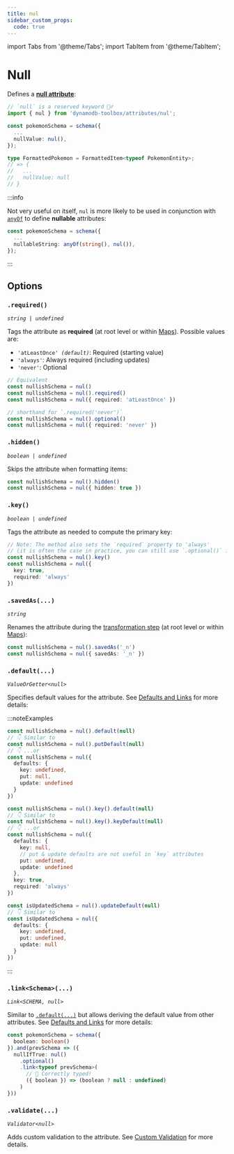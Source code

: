 ```yaml
---
title: nul
sidebar_custom_props:
  code: true
---
```


import Tabs from '@theme/Tabs';
import TabItem from '@theme/TabItem';

# Null

Defines a [**null attribute**](https://docs.aws.amazon.com/amazondynamodb/latest/developerguide/HowItWorks.NamingRulesDataTypes.html#HowItWorks.DataTypes):

```ts
// `null` is a reserved keyword 🤷‍♂️
import { nul } from 'dynamodb-toolbox/attributes/nul';

const pokemonSchema = schema({
  ...
  nullValue: nul(),
});

type FormattedPokemon = FormattedItem<typeof PokemonEntity>;
// => {
//   ...
//   nullValue: null
// }
```

:::info

Not very useful on itself, `nul` is more likely to be used in conjunction with [`anyOf`](../15-anyOf/index.md) to define **nullable** attributes:

```ts
const pokemonSchema = schema({
  ...
  nullableString: anyOf(string(), nul()),
});
```

:::

## Options

### `.required()`

<p style={{ marginTop: '-15px' }}><i><code>string | undefined</code></i></p>

Tags the attribute as **required** (at root level or within [Maps](../13-map/index.md)). Possible values are:

- <code>'atLeastOnce' <i>(default)</i></code>: Required (starting value)
- `'always'`: Always required (including updates)
- `'never'`: Optional

```ts
// Equivalent
const nullishSchema = nul()
const nullishSchema = nul().required()
const nullishSchema = nul({ required: 'atLeastOnce' })

// shorthand for `.required('never')`
const nullishSchema = nul().optional()
const nullishSchema = nul({ required: 'never' })
```

### `.hidden()`

<p style={{ marginTop: '-15px' }}><i><code>boolean | undefined</code></i></p>

Skips the attribute when formatting items:

```ts
const nullishSchema = nul().hidden()
const nullishSchema = nul({ hidden: true })
```

### `.key()`

<p style={{ marginTop: '-15px' }}><i><code>boolean | undefined</code></i></p>

Tags the attribute as needed to compute the primary key:

```ts
// Note: The method also sets the `required` property to 'always'
// (it is often the case in practice, you can still use `.optional()` if needed)
const nullishSchema = nul().key()
const nullishSchema = nul({
  key: true,
  required: 'always'
})
```

### `.savedAs(...)`

<p style={{ marginTop: '-15px' }}><i><code>string</code></i></p>

Renames the attribute during the [transformation step](../16-actions/1-parse.md) (at root level or within [Maps](../13-map/index.md)):

```ts
const nullishSchema = nul().savedAs('_n')
const nullishSchema = nul({ savedAs: '_n' })
```

### `.default(...)`

<p style={{ marginTop: '-15px' }}><i><code>ValueOrGetter&lt;null&gt;</code></i></p>

Specifies default values for the attribute. See [Defaults and Links](../2-defaults-and-links/index.md) for more details:

:::noteExamples

<Tabs>
<TabItem value="put" label="Put">

```ts
const nullishSchema = nul().default(null)
// 👇 Similar to
const nullishSchema = nul().putDefault(null)
// 👇 ...or
const nullishSchema = nul({
  defaults: {
    key: undefined,
    put: null,
    update: undefined
  }
})
```

</TabItem>
<TabItem value="key" label="Key">

```ts
const nullishSchema = nul().key().default(null)
// 👇 Similar to
const nullishSchema = nul().key().keyDefault(null)
// 👇 ...or
const nullishSchema = nul({
  defaults: {
    key: null,
    // put & update defaults are not useful in `key` attributes
    put: undefined,
    update: undefined
  },
  key: true,
  required: 'always'
})
```

</TabItem>
<TabItem value="update" label="Update">

```ts
const isUpdatedSchema = nul().updateDefault(null)
// 👇 Similar to
const isUpdatedSchema = nul({
  defaults: {
    key: undefined,
    put: undefined,
    update: null
  }
})
```

</TabItem>
</Tabs>

:::

### `.link<Schema>(...)`

<p style={{ marginTop: '-15px' }}><i><code>Link&lt;SCHEMA, null&gt;</code></i></p>

Similar to [`.default(...)`](#default) but allows deriving the default value from other attributes. See [Defaults and Links](../2-defaults-and-links/index.md) for more details:

```ts
const pokemonSchema = schema({
  boolean: boolean()
}).and(prevSchema => ({
  nullIfTrue: nul()
    .optional()
    .link<typeof prevSchema>(
      // 🙌 Correctly typed!
      ({ boolean }) => (boolean ? null : undefined)
    )
}))
```

### `.validate(...)`

<p style={{ marginTop: '-15px' }}><i><code>Validator&lt;null&gt;</code></i></p>

Adds custom validation to the attribute. See [Custom Validation](../3-custom-validation/index.md) for more details.
